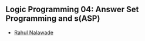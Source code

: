 ## Logic Programming 04: Answer Set Programming and s(ASP)

- [Rahul Nalawade](https://github.com/rahul1947)
